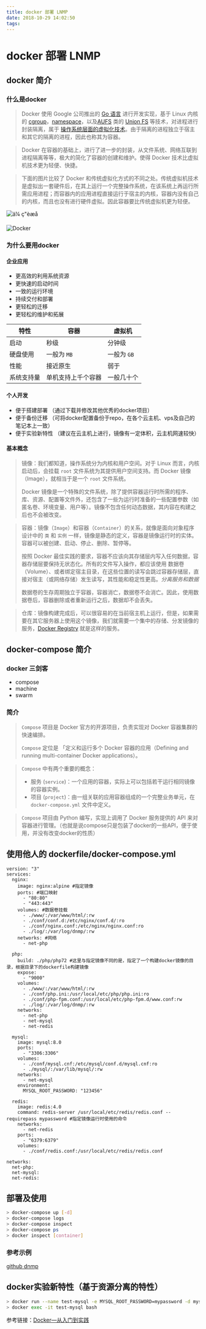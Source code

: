 ```yaml
---
title: docker 部署 LNMP
date: 2018-10-29 14:02:50
tags:
---
```

# docker 部署 LNMP

## docker 简介

### 什么是docker

> Docker 使用 Google 公司推出的 [Go 语言](https://golang.org/) 进行开发实现，基于 Linux 内核的 [cgroup](https://zh.wikipedia.org/wiki/Cgroups)，[namespace](https://en.wikipedia.org/wiki/Linux_namespaces)，以及[AUFS](https://en.wikipedia.org/wiki/Aufs) 类的 [Union FS](https://en.wikipedia.org/wiki/Union_mount) 等技术，对进程进行封装隔离，属于 [操作系统层面的虚拟化技术](https://en.wikipedia.org/wiki/Operating-system-level_virtualization)。由于隔离的进程独立于宿主和其它的隔离的进程，因此也称其为容器。

> Docker 在容器的基础上，进行了进一步的封装，从文件系统、网络互联到进程隔离等等，极大的简化了容器的创建和维护。使得 Docker 技术比虚拟机技术更为轻便、快捷。

> 下面的图片比较了 Docker 和传统虚拟化方式的不同之处。传统虚拟机技术是虚拟出一套硬件后，在其上运行一个完整操作系统，在该系统上再运行所需应用进程；而容器内的应用进程直接运行于宿主的内核，容器内没有自己的内核，而且也没有进行硬件虚拟。因此容器要比传统虚拟机更为轻便。

<!-- more -->

![ä¼ ç"èæå](https://yeasy.gitbooks.io/docker_practice/introduction/_images/virtualization.png)

![Docker](https://yeasy.gitbooks.io/docker_practice/introduction/_images/docker.png)

### 为什么要用docker

#### 企业应用

- 更高效的利用系统资源
- 更快速的启动时间
- 一致的运行环境
- 持续交付和部署
- 更轻松的迁移
- 更轻松的维护和拓展

| 特性       | 容器               | 虚拟机      |
| ---------- | ------------------ | ----------- |
| 启动       | 秒级               | 分钟级      |
| 硬盘使用   | 一般为 `MB`        | 一般为 `GB` |
| 性能       | 接近原生           | 弱于        |
| 系统支持量 | 单机支持上千个容器 | 一般几十个  |

#### 个人开发

- 便于搭建部署 （通过下载并修改其他优秀的docker项目）
- 便于备份迁移 （可将docker配置备份于repo，在各个云主机、vps及自己的笔记本上一致）
- 便于实验新特性 （建议在云主机上进行，镜像有一定体积，云主机网速较快）

#### 基本概念

> 镜像：我们都知道，操作系统分为内核和用户空间。对于 Linux 而言，内核启动后，会挂载 `root` 文件系统为其提供用户空间支持。而 Docker 镜像（Image），就相当于是一个 `root` 文件系统。
>
> Docker 镜像是一个特殊的文件系统，除了提供容器运行时所需的程序、库、资源、配置等文件外，还包含了一些为运行时准备的一些配置参数（如匿名卷、环境变量、用户等）。镜像不包含任何动态数据，其内容在构建之后也不会被改变。

> 容器：镜像（`Image`）和容器（`Container`）的关系，就像是面向对象程序设计中的 `类` 和 `实例` 一样，镜像是静态的定义，容器是镜像运行时的实体。容器可以被创建、启动、停止、删除、暂停等。
>
> 按照 Docker 最佳实践的要求，容器不应该向其存储层内写入任何数据，容器存储层要保持无状态化。所有的文件写入操作，都应该使用 数据卷（Volume）、或者绑定宿主目录，在这些位置的读写会跳过容器存储层，直接对宿主（或网络存储）发生读写，其性能和稳定性更高。*_分离服务和数据_*
>
> 数据卷的生存周期独立于容器，容器消亡，数据卷不会消亡。因此，使用数据卷后，容器删除或者重新运行之后，数据却不会丢失。

> 仓库：镜像构建完成后，可以很容易的在当前宿主机上运行，但是，如果需要在其它服务器上使用这个镜像，我们就需要一个集中的存储、分发镜像的服务，[Docker Registry](https://yeasy.gitbooks.io/docker_practice/repository/registry.html) 就是这样的服务。

## docker-compose 简介

### docker 三剑客

- compose
- machine
- swarm

### 简介

> `Compose` 项目是 Docker 官方的开源项目，负责实现对 Docker 容器集群的快速编排。
>
> `Compose` 定位是 「定义和运行多个 Docker 容器的应用（Defining and running multi-container Docker applications）。



> `Compose` 中有两个重要的概念：
>
> - 服务 (`service`)：一个应用的容器，实际上可以包括若干运行相同镜像的容器实例。
> - 项目 (`project`)：由一组关联的应用容器组成的一个完整业务单元，在 `docker-compose.yml` 文件中定义。



> `Compose` 项目由 Python 编写，实现上调用了 Docker 服务提供的 API 来对容器进行管理。（也就是说compose只是包装了docker的一些API，便于使用，并没有改变docker的性质）

## 使用他人的 dockerfile/docker-compose.yml

```docker-compose
version: "3"
services:
  nginx:
    image: nginx:alpine #指定镜像
    ports: #端口映射
      - "80:80"
      - "443:443"
    volumes: #数据卷挂载
      - ./www/:/var/www/html/:rw
      - ./conf/conf.d:/etc/nginx/conf.d/:ro
      - ./conf/nginx.conf:/etc/nginx/nginx.conf:ro
      - ./log/:/var/log/dnmp/:rw
    networks: #网络
      - net-php

  php:
    build: ./php/php72 #这里与指定镜像不同的是，指定了一个构建docker镜像的目录，根据目录下的dockerfile构建镜像
    expose:
      - "9000"
    volumes:
      - ./www/:/var/www/html/:rw
      - ./conf/php.ini:/usr/local/etc/php/php.ini:ro
      - ./conf/php-fpm.conf:/usr/local/etc/php-fpm.d/www.conf:rw
      - ./log/:/var/log/dnmp/:rw
    networks:
      - net-php
      - net-mysql
      - net-redis

  mysql:
    image: mysql:8.0
    ports:
      - "3306:3306"
    volumes:
      - ./conf/mysql.cnf:/etc/mysql/conf.d/mysql.cnf:ro
      - ./mysql/:/var/lib/mysql/:rw
    networks:
      - net-mysql
    environment:
      MYSQL_ROOT_PASSWORD: "123456"

  redis:
    image: redis:4.0
    command: redis-server /usr/local/etc/redis/redis.conf --requirepass mypassword #指定镜像运行时使用的命令
    networks:
      - net-redis
    ports:
      - "6379:6379"
    volumes:
      - ./conf/redis.conf:/usr/local/etc/redis/redis.conf

networks:
  net-php:
  net-mysql:
  net-redis:
```



## 部署及使用

```bash
> docker-compose up [-d]
> docker-compose logs
> docker-compose inspect
> docker-compose ps
> docker inspect [container]
```

### 参考示例

[github dnmp](https://github.com/Qinzhehan52/dnmp)



## docker实验新特性（基于资源分离的特性）

```bash
> docker run --name test-mysql -e MYSQL_ROOT_PASSWORD=mypassword -d mysql:5.7
> docker exec -it test-mysql bash
```

参考链接：[Docker—从入门到实践](https://yeasy.gitbooks.io/docker_practice/content/)

